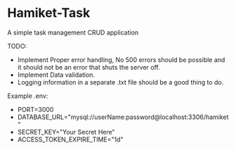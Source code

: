 # Hamiket-Task
A simple task management CRUD application

TODO:
- Implement Proper error handling, No 500 errors should be possible and it should not be an error that shuts the server off.
- Implement Data validation.
- Logging information in a separate .txt file should be a good thing to do.

Example .env:
- PORT=3000
- DATABASE_URL="mysql://userName:password@localhost:3306/hamiket"
- SECRET_KEY="Your Secret Here"
- ACCESS_TOKEN_EXPIRE_TIME="1d"
